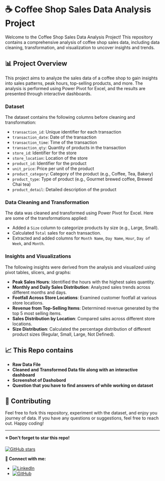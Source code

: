 # ☕ Coffee Shop Sales Data Analysis Project

Welcome to the Coffee Shop Sales Data Analysis Project! This repository contains a comprehensive analysis of coffee shop sales data, including data cleaning, transformation, and visualization to uncover insights and trends.

## 📊 Project Overview

This project aims to analyze the sales data of a coffee shop to gain insights into sales patterns, peak hours, top-selling products, and more. The analysis is performed using Power Pivot for Excel, and the results are presented through interactive dashboards.

### Dataset

The dataset contains the following columns before cleaning and transformation:

- `transaction_id`: Unique identifier for each transaction
- `transaction_date`: Date of the transaction
- `transaction_time`: Time of the transaction
- `transaction_qty`: Quantity of products in the transaction
- `store_id`: Identifier for the store
- `store_location`: Location of the store
- `product_id`: Identifier for the product
- `unit_price`: Price per unit of the product
- `product_category`: Category of the product (e.g., Coffee, Tea, Bakery)
- `product_type`: Type of product (e.g., Gourmet brewed coffee, Brewed Chai tea)
- `product_detail`: Detailed description of the product

### Data Cleaning and Transformation

The data was cleaned and transformed using Power Pivot for Excel. Here are some of the transformations applied:

- Added a `Size` column to categorize products by size (e.g., Large, Small).
- Calculated `Total` sales for each transaction.
- Extracted and added columns for `Month Name`, `Day Name`, `Hour`, `Day of Week`, and `Month`.

### Insights and Visualizations

The following insights were derived from the analysis and visualized using pivot tables, slicers, and graphs:

- **Peak Sales Hours**: Identified the hours with the highest sales quantity.
- **Monthly and Daily Sales Distribution**: Analyzed sales trends across different months and days.
- **Footfall Across Store Locations**: Examined customer footfall at various store locations.
- **Revenue from Top-Selling Items**: Determined revenue generated by the top 5 most selling items.
- **Sales Distribution by Location**: Compared sales across different store locations.
- **Size Distribution**: Calculated the percentage distribution of different product sizes (Regular, Small, Large, Not Defined).

## 📈 This Repo contains
- **Raw Data File**
- **Cleaned and Transformed Data file along with an interactive dashboard**
- **Screenshot of Dashobord**
- **Question that you have to find answers of while working on dataset**


## 🤝 Contributing

Feel free to fork this repository, experiment with the dataset, and enjoy you journey of data.
If you have any questions or suggestions, feel free to reach out. Happy coding!

---

**⭐ Don't forget to star this repo!**

[![GitHub stars](https://img.shields.io/github/stars/ghulamhussainkhuhro/Coffee-Shop_Sales_Analysis.svg?style=social&label=Star&maxAge=2592000)](https://github.com/ghulamhussainkhuhro/Coffee-Shop_Sales_Analysis.svg)

**👤 Connect with me:**

- [![LinkedIn](https://img.shields.io/badge/LinkedIn-Connect-blue?logo=linkedin&style=social)](https://www.linkedin.com/in/ghulamhussainkhuhro)
- [![GitHub](https://img.shields.io/badge/GitHub-Follow-black?logo=github&style=social)](https://github.com/ghulamhussainkhuhro)
